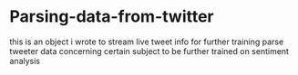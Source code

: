 # Parsing-data-from-twitter
this is an object i wrote to stream live tweet info for further training 
parse tweeter data concerning certain subject to be further trained on sentiment analysis

